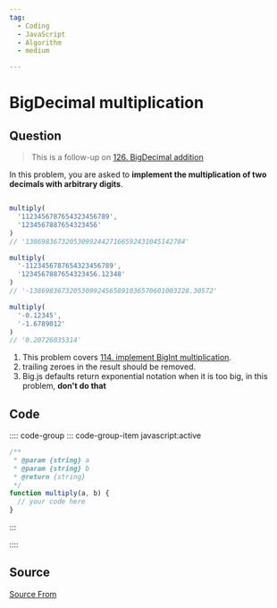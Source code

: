 ```yaml
---
tag:
  - Coding
  - JavaScript
  - Algorithm
  - medium

---
```

  
# BigDecimal multiplication

## Question
> This is a follow-up on [126\. BigDecimal addition](https://bigfrontend.dev/problem/decimal-addition)

In this problem, you are asked to **implement the multiplication of two decimals with arbitrary digits**.

```js

multiply(
  '1123456787654323456789', 
  '1234567887654323456'
)
// '1386983673205309924427166592431045142784'

multiply(
  '-1123456787654323456789', 
  '1234567887654323456.12348'
)
// '-1386983673205309924565891036570601003228.30572'

multiply(
  '-0.12345', 
  '-1.6789012'
)
// '0.20726035314'
```

1.  This problem covers [114\. implement BigInt multiplication](https://bigfrontend.dev/problem/implement-BigInt-multiplication).
2.  trailing zeroes in the result should be removed.
3.  Big.js defaults return exponential notation when it is too big, in this problem, **don't do that**

## Code
:::: code-group
::: code-group-item javascript:active
```javascript
/**
 * @param {string} a 
 * @param {string} b
 * @return {string}
 */
function multiply(a, b) {
  // your code here
}
```
:::
    
::::



##  Source
[Source From](https://bigfrontend.dev/problem/bigdecimal-multiplication)

  